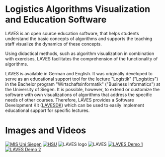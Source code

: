 # Logistics Algorithms Visualization and Education Software

LAVES is an open source education software, that helps students understand the basic concepts of algorithms and supports the teaching staff visualize the dynamics of these concepts.

Using didactical methods, such as algorithm visualization in combination with exercises, LAVES facilitates the comprehension of the functionality of algorithms.

LAVES is available in German and English. It was originally developed to serve as an educational support tool for the lecture "Logistik" ("Logistics") in the Bachelor program "Wirtschaftsinformatik" ("Business Informatics") at the University of Siegen. It is possible, however, to extend or customize the software with own visualizations of algorithms that address the specific needs of other courses. Therefore, LAVES provides a Software Development Kit ([LAVESDK](https://github.com/LavesHSU/Laves-sdk)) which can be used to easily implement educational support for specific lectures.

# Images and Videos
[![MIS Uni Siegen](https://www.uni-siegen.de/stylesheets/redesign_09/uni_images/uni_logo.svg)](https://www.wiwi.uni-siegen.de/mis/software/laves.html)
[![HSU](https://www.hsu-hh.de/wp-content/themes/hsu/img/hsulogo.png)](https://www.hsu-hh.de/or/)
![LAVES logo](https://www.wiwi.uni-siegen.de/mis/software/logo_small.png)
![LAVES](https://www.wiwi.uni-siegen.de/mis/software/savings-av.png)
[![LAVES Demo 1](https://img.youtube.com/vi/IK1XJlO6qO8/0.jpg)](https://www.youtube.com/watch?v=IK1XJlO6qO8)
[![LAVES Demo 2](https://img.youtube.com/vi/STRwFqc5wPg/0.jpg)](https://www.youtube.com/watch?v=STRwFqc5wPg)